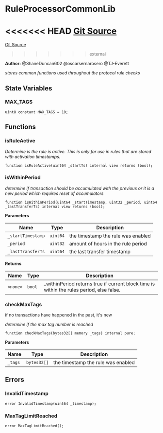 # RuleProcessorCommonLib
<<<<<<< HEAD
[Git Source](https://github.com/thrackle-io/tron/blob/c915f21b8dd526456aab7e2f9388d412d287d507/src/economic/ruleProcessor/RuleProcessorCommonLib.sol)
=======
[Git Source](https://github.com/thrackle-io/tron/blob/81964a0e15d7593cfe172486fd6691a89432c332/src/economic/ruleProcessor/RuleProcessorCommonLib.sol)
>>>>>>> external

**Author:**
@ShaneDuncan602 @oscarsernarosero @TJ-Everett

*stores common functions used throughout the protocol rule checks*


## State Variables
### MAX_TAGS

```solidity
uint8 constant MAX_TAGS = 10;
```


## Functions
### isRuleActive

*Determine is the rule is active. This is only for use in rules that are stored with activation timestamps.*


```solidity
function isRuleActive(uint64 _startTs) internal view returns (bool);
```

### isWithinPeriod

*determine if transaction should be accumulated with the previous or it is a new period which requires reset of accumulators*


```solidity
function isWithinPeriod(uint64 _startTimestamp, uint32 _period, uint64 _lastTransferTs) internal view returns (bool);
```
**Parameters**

|Name|Type|Description|
|----|----|-----------|
|`_startTimestamp`|`uint64`|the timestamp the rule was enabled|
|`_period`|`uint32`|amount of hours in the rule period|
|`_lastTransferTs`|`uint64`|the last transfer timestamp|

**Returns**

|Name|Type|Description|
|----|----|-----------|
|`<none>`|`bool`|_withinPeriod returns true if current block time is within the rules period, else false.|


### checkMaxTags

if no transactions have happened in the past, it's new

*determine if the max tag number is reached*


```solidity
function checkMaxTags(bytes32[] memory _tags) internal pure;
```
**Parameters**

|Name|Type|Description|
|----|----|-----------|
|`_tags`|`bytes32[]`|the timestamp the rule was enabled|


## Errors
### InvalidTimestamp

```solidity
error InvalidTimestamp(uint64 _timestamp);
```

### MaxTagLimitReached

```solidity
error MaxTagLimitReached();
```

